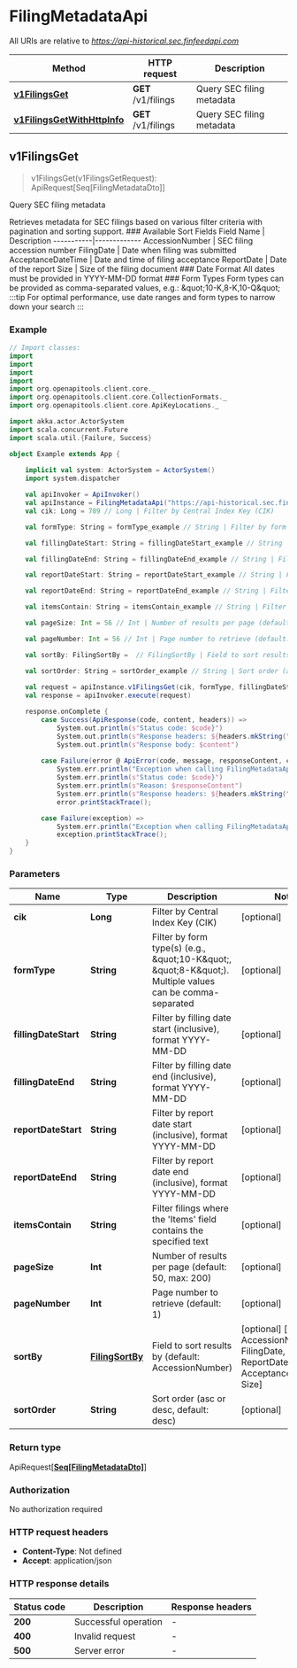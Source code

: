# FilingMetadataApi

All URIs are relative to *https://api-historical.sec.finfeedapi.com*

Method | HTTP request | Description
------------- | ------------- | -------------
[**v1FilingsGet**](FilingMetadataApi.md#v1FilingsGet) | **GET** /v1/filings | Query SEC filing metadata
[**v1FilingsGetWithHttpInfo**](FilingMetadataApi.md#v1FilingsGetWithHttpInfo) | **GET** /v1/filings | Query SEC filing metadata



## v1FilingsGet

> v1FilingsGet(v1FilingsGetRequest): ApiRequest[Seq[FilingMetadataDto]]

Query SEC filing metadata

Retrieves metadata for SEC filings based on various filter criteria with pagination and sorting support.    ### Available Sort Fields    Field Name | Description  -----------|-------------  AccessionNumber | SEC filing accession number  FilingDate | Date when filing was submitted  AcceptanceDateTime | Date and time of filing acceptance  ReportDate | Date of the report  Size | Size of the filing document    ### Date Format  All dates must be provided in YYYY-MM-DD format    ### Form Types  Form types can be provided as comma-separated values, e.g.: \&quot;10-K,8-K,10-Q\&quot;    :::tip  For optimal performance, use date ranges and form types to narrow down your search  :::

### Example

```scala
// Import classes:
import 
import 
import 
import 
import org.openapitools.client.core._
import org.openapitools.client.core.CollectionFormats._
import org.openapitools.client.core.ApiKeyLocations._

import akka.actor.ActorSystem
import scala.concurrent.Future
import scala.util.{Failure, Success}

object Example extends App {
    
    implicit val system: ActorSystem = ActorSystem()
    import system.dispatcher

    val apiInvoker = ApiInvoker()
    val apiInstance = FilingMetadataApi("https://api-historical.sec.finfeedapi.com")
    val cik: Long = 789 // Long | Filter by Central Index Key (CIK)

    val formType: String = formType_example // String | Filter by form type(s) (e.g., \"10-K\", \"8-K\"). Multiple values can be comma-separated

    val fillingDateStart: String = fillingDateStart_example // String | Filter by filling date start (inclusive), format YYYY-MM-DD

    val fillingDateEnd: String = fillingDateEnd_example // String | Filter by filling date end (inclusive), format YYYY-MM-DD

    val reportDateStart: String = reportDateStart_example // String | Filter by report date start (inclusive), format YYYY-MM-DD

    val reportDateEnd: String = reportDateEnd_example // String | Filter by report date end (inclusive), format YYYY-MM-DD

    val itemsContain: String = itemsContain_example // String | Filter filings where the 'Items' field contains the specified text

    val pageSize: Int = 56 // Int | Number of results per page (default: 50, max: 200)

    val pageNumber: Int = 56 // Int | Page number to retrieve (default: 1)

    val sortBy: FilingSortBy =  // FilingSortBy | Field to sort results by (default: AccessionNumber)

    val sortOrder: String = sortOrder_example // String | Sort order (asc or desc, default: desc)
    
    val request = apiInstance.v1FilingsGet(cik, formType, fillingDateStart, fillingDateEnd, reportDateStart, reportDateEnd, itemsContain, pageSize, pageNumber, sortBy, sortOrder)
    val response = apiInvoker.execute(request)

    response.onComplete {
        case Success(ApiResponse(code, content, headers)) =>
            System.out.println(s"Status code: $code}")
            System.out.println(s"Response headers: ${headers.mkString(", ")}")
            System.out.println(s"Response body: $content")
        
        case Failure(error @ ApiError(code, message, responseContent, cause, headers)) =>
            System.err.println("Exception when calling FilingMetadataApi#v1FilingsGet")
            System.err.println(s"Status code: $code}")
            System.err.println(s"Reason: $responseContent")
            System.err.println(s"Response headers: ${headers.mkString(", ")}")
            error.printStackTrace();

        case Failure(exception) => 
            System.err.println("Exception when calling FilingMetadataApi#v1FilingsGet")
            exception.printStackTrace();
    }
}
```

### Parameters


Name | Type | Description  | Notes
------------- | ------------- | ------------- | -------------
 **cik** | **Long**| Filter by Central Index Key (CIK) | [optional]
 **formType** | **String**| Filter by form type(s) (e.g., \&quot;10-K\&quot;, \&quot;8-K\&quot;). Multiple values can be comma-separated | [optional]
 **fillingDateStart** | **String**| Filter by filling date start (inclusive), format YYYY-MM-DD | [optional]
 **fillingDateEnd** | **String**| Filter by filling date end (inclusive), format YYYY-MM-DD | [optional]
 **reportDateStart** | **String**| Filter by report date start (inclusive), format YYYY-MM-DD | [optional]
 **reportDateEnd** | **String**| Filter by report date end (inclusive), format YYYY-MM-DD | [optional]
 **itemsContain** | **String**| Filter filings where the &#39;Items&#39; field contains the specified text | [optional]
 **pageSize** | **Int**| Number of results per page (default: 50, max: 200) | [optional]
 **pageNumber** | **Int**| Page number to retrieve (default: 1) | [optional]
 **sortBy** | [**FilingSortBy**](.md)| Field to sort results by (default: AccessionNumber) | [optional] [enum: AccessionNumber, FilingDate, ReportDate, AcceptanceDateTime, Size]
 **sortOrder** | **String**| Sort order (asc or desc, default: desc) | [optional]

### Return type

ApiRequest[[**Seq[FilingMetadataDto]**](FilingMetadataDto.md)]


### Authorization

No authorization required

### HTTP request headers

- **Content-Type**: Not defined
- **Accept**: application/json

### HTTP response details
| Status code | Description | Response headers |
|-------------|-------------|------------------|
| **200** | Successful operation |  -  |
| **400** | Invalid request |  -  |
| **500** | Server error |  -  |

